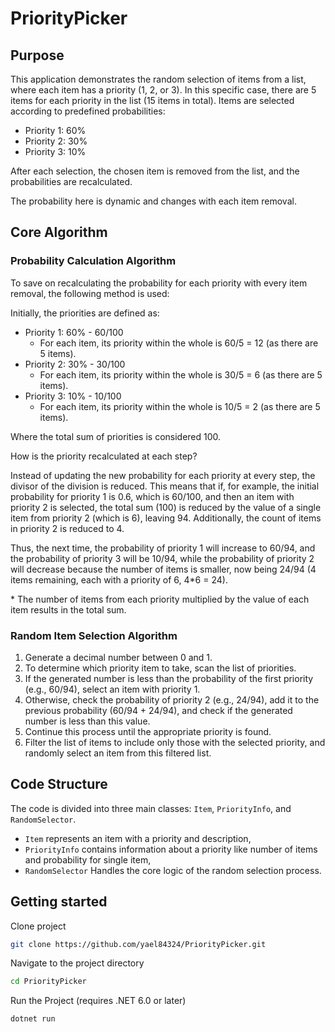# PriorityPicker

## Purpose

This application demonstrates the random selection of items from a list, where each item has a priority (1, 2, or 3). In this specific case, there are 5 items for each priority in the list (15 items in total). Items are selected according to predefined probabilities:

* Priority 1: 60%
* Priority 2: 30%
* Priority 3: 10%

After each selection, the chosen item is removed from the list, and the probabilities are recalculated.

The probability here is dynamic and changes with each item removal.

## Core Algorithm

### Probability Calculation Algorithm

To save on recalculating the probability for each priority with every item removal, the following method is used:

Initially, the priorities are defined as:

* Priority 1: 60% - 60/100
    * For each item, its priority within the whole is 60/5 = 12 (as there are 5 items).
* Priority 2: 30% - 30/100
    * For each item, its priority within the whole is 30/5 = 6 (as there are 5 items).
* Priority 3: 10% - 10/100
    * For each item, its priority within the whole is 10/5 = 2 (as there are 5 items).

Where the total sum of priorities is considered 100.

How is the priority recalculated at each step?

Instead of updating the new probability for each priority at every step, the divisor of the division is reduced. This means that if, for example, the initial probability for priority 1 is 0.6, which is 60/100, and then an item with priority 2 is selected, the total sum (100) is reduced by the value of a single item from priority 2 (which is 6), leaving 94. Additionally, the count of items in priority 2 is reduced to 4.

Thus, the next time, the probability of priority 1 will increase to 60/94, and the probability of priority 3 will be 10/94, while the probability of priority 2 will decrease because the number of items is smaller, now being 24/94 (4 items remaining, each with a priority of 6, 4\*6 = 24).

\* The number of items from each priority multiplied by the value of each item results in the total sum.

### Random Item Selection Algorithm

1.  Generate a decimal number between 0 and 1.
2.  To determine which priority item to take, scan the list of priorities.
3.  If the generated number is less than the probability of the first priority (e.g., 60/94), select an item with priority 1.
4.  Otherwise, check the probability of priority 2 (e.g., 24/94), add it to the previous probability (60/94 + 24/94), and check if the generated number is less than this value.
5.  Continue this process until the appropriate priority is found.
6.  Filter the list of items to include only those with the selected priority, and randomly select an item from this filtered list.

## Code Structure

The code is divided into three main classes: `Item`, `PriorityInfo`, and `RandomSelector`. 
* `Item` represents an item with a priority and description, 
* `PriorityInfo` contains information about a priority like number of items and probability for single item, 
* `RandomSelector` Handles the core logic of the random selection process.


## Getting started

Clone project
```bash
git clone https://github.com/yael84324/PriorityPicker.git

```

Navigate to the project directory
```bash
cd PriorityPicker

```

Run the Project (requires .NET 6.0 or later)
```bash
dotnet run

```
